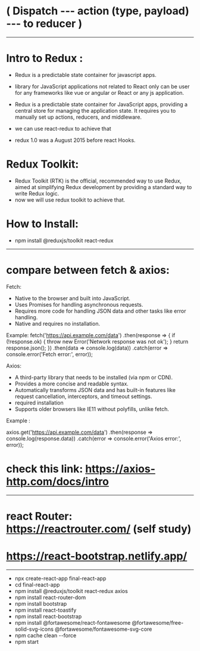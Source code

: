 #                                          ( Dispatch --- action (type, payload) --- to reducer )
---------------------------------------------------------------------------------------------------------------------------------
# Intro to Redux :
- Redux is a predictable state container for javascript apps.
- library for JavaScript applications not related to React only can be user for any frameworks like vue or angular or React or any js application.

- Redux is a predictable state container for JavaScript apps, providing a central store for managing the application state. It requires you to manually set up actions, reducers, and middleware.

- we can use react-redux to achieve that
- redux 1.0 was a August 2015 before react Hooks.

# Redux Toolkit:
- Redux Toolkit (RTK) is the official, recommended way to use Redux, aimed at simplifying Redux development by providing a standard way to write Redux logic.
- now we will use redux toolkit to achieve that.

# How to Install: 
- npm install @reduxjs/toolkit react-redux

----------------------------------------------------------------------
# compare between fetch & axios: 
Fetch:
 - Native to the browser and built into JavaScript.
 - Uses Promises for handling asynchronous requests.
 - Requires more code for handling JSON data and other tasks like error handling.
 - Native and requires no installation.

Example: 
fetch('https://api.example.com/data')
  .then(response => {
    if (!response.ok) {
      throw new Error('Network response was not ok');
    }
    return response.json();
  })
  .then(data => console.log(data))
  .catch(error => console.error('Fetch error:', error));


Axios:
 - A third-party library that needs to be installed (via npm or CDN).
 - Provides a more concise and readable syntax.
 - Automatically transforms JSON data and has built-in features like request cancellation, interceptors, and timeout settings.
 - required installation
 - Supports older browsers like IE11 without polyfills, unlike fetch.

Example : 

axios.get('https://api.example.com/data')
  .then(response => console.log(response.data))
  .catch(error => console.error('Axios error:', error));

# check this link: https://axios-http.com/docs/intro
----------------------------------------------------------------------

# react Router:  https://reactrouter.com/  (self study)


# https://react-bootstrap.netlify.app/

----------------------------------------------------------------------

- npx create-react-app final-react-app
- cd final-react-app
- npm install @reduxjs/toolkit react-redux axios
- npm install react-router-dom
- npm install bootstrap
- npm install react-toastify
- npm install react-bootstrap
- npm install @fortawesome/react-fontawesome @fortawesome/free-solid-svg-icons @fortawesome/fontawesome-svg-core
- npm cache clean --force
- npm start